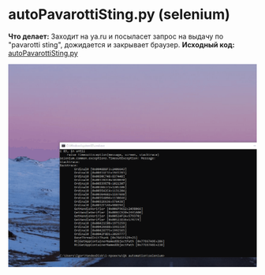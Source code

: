 # autoPavarottiSting.py (selenium)

**Что делает:** Заходит на ya.ru и посыласет запрос на выдачу по "pavarotti sting", дожидается и закрывает браузер.
**Исходный код:** [autoPavarottiSting.py](https://github.com/igornbutin/TestLab-portfolio/blob/main/autoPavarottiSting.py)

![gif исполнения кода на selenium (autoPavarottiSting](https://github.com/igornbutin/TestLab-portfolio/blob/main/autoPavarottiSting.gif)
